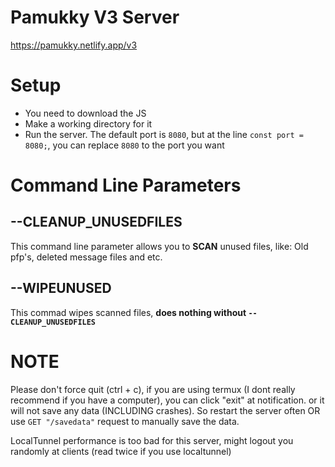 # Pamukky V3 Server
https://pamukky.netlify.app/v3
# Setup
* You need to download the JS
* Make a working directory for it
* Run the server. 
The default port is `8080`, but at the line `const port = 8080;`, you can replace `8080` to the port you want
# Command Line Parameters
## --CLEANUP_UNUSEDFILES
This command line parameter allows you to **SCAN** unused files, like: Old pfp's, deleted message files and etc.
## --WIPEUNUSED
This commad wipes scanned files, **does nothing without `--CLEANUP_UNUSEDFILES`**
# NOTE
Please don't force quit (ctrl + c), if you are using termux (I dont really recommend if you have a computer), you can click "exit" at notification. or it will not save any data (INCLUDING crashes). So restart the server often OR use `GET "/savedata"` request to manually save the data. 

LocalTunnel performance is too bad for this server, might logout you randomly at clients (read twice if you use localtunnel)
